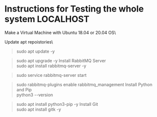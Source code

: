 # Instructions for Testing the whole system LOCALHOST

Make a Virtual Machine with Ubuntu 18.04 or 20.04 OS\

Update apt repoistories\
 >sudo apt update -y
 
 >sudo apt upgrade -y
Install RabbitMQ Server\
 >sudo apt install rabbitmq-server -y
 
 >sudo service rabbitmq-server start
 
 >sudo rabbitmq-plugins enable rabbitmq_management
Install Python and Pip\
 >python3 --version
 
 >sudo apt install python3-pip -y
Install Git\
 >sudo apt install gitk -y

